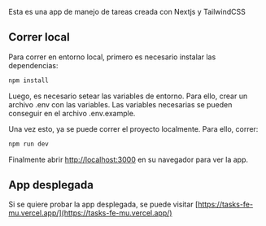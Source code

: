 Esta es una app de manejo de tareas creada con Nextjs y TailwindCSS

## Correr local

Para correr en entorno local, primero es necesario instalar las dependencias:

```bash
npm install
```

Luego, es necesario setear las variables de entorno. Para ello, crear un archivo .env con las variables. Las variables necesarias se pueden conseguir en el archivo .env.example.

Una vez esto, ya se puede correr el proyecto localmente. Para ello, correr:

```bash
npm run dev
```

Finalmente abrir [http://localhost:3000](http://localhost:3000) en su navegador para ver la app.

## App desplegada

Si se quiere probar la app desplegada, se puede visitar [https://tasks-fe-mu.vercel.app/](https://tasks-fe-mu.vercel.app/)
